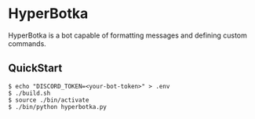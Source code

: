 # HyperBotka

HyperBotka is a bot capable of formatting messages and defining custom commands.

## QuickStart

```console
$ echo "DISCORD_TOKEN=<your-bot-token>" > .env
$ ./build.sh
$ source ./bin/activate
$ ./bin/python hyperbotka.py
```
